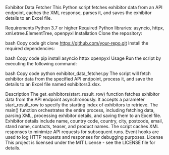 Exhibitor Data Fetcher
This Python script fetches exhibitor data from an API endpoint, caches the XML response, parses it, and saves the exhibitor details to an Excel file.

Requirements
Python 3.7 or higher
Required Python libraries: asyncio, httpx, xml.etree.ElementTree, openpyxl
Installation
Clone the repository:

bash
Copy code
git clone https://github.com/your-repo.git
Install the required dependencies:

bash
Copy code
pip install asyncio httpx openpyxl
Usage
Run the script by executing the following command:

bash
Copy code
python exhibitor_data_fetcher.py
The script will fetch exhibitor data from the specified API endpoint, process it, and save the details to an Excel file named exhibitors3.xlsx.

Description
The get_exhibitors(start_result_row) function fetches exhibitor data from the API endpoint asynchronously. It accepts a parameter start_result_row to specify the starting index of exhibitors to retrieve.
The main() function orchestrates the entire process, including fetching data, parsing XML, processing exhibitor details, and saving them to an Excel file.
Exhibitor details include name, country code, country, city, postcode, email, stand name, contacts, teaser, and product names.
The script caches XML responses to minimize API requests for subsequent runs.
Event hooks are used to log HTTP requests and responses for debugging purposes.
License
This project is licensed under the MIT License - see the LICENSE file for details.

